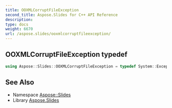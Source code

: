 ```yaml
---
title: OOXMLCorruptFileException
second_title: Aspose.Slides for C++ API Reference
description: 
type: docs
weight: 6670
url: /aspose.slides/ooxmlcorruptfileexception/
---
```

## OOXMLCorruptFileException typedef




```cpp
using Aspose::Slides::OOXMLCorruptFileException = typedef System::ExceptionWrapper<Details_OOXMLCorruptFileException>
```

## See Also

* Namespace [Aspose::Slides](../)
* Library [Aspose.Slides](../../)